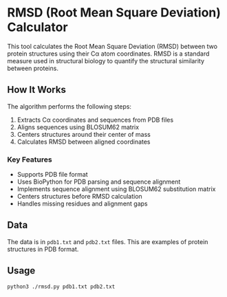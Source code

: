 # RMSD (Root Mean Square Deviation) Calculator

This tool calculates the Root Mean Square Deviation (RMSD) between two protein structures using their Cα atom coordinates. RMSD is a standard measure used in structural biology to quantify the structural similarity between proteins.

## How It Works

The algorithm performs the following steps:
1. Extracts Cα coordinates and sequences from PDB files
2. Aligns sequences using BLOSUM62 matrix
3. Centers structures around their center of mass
4. Calculates RMSD between aligned coordinates

### Key Features
- Supports PDB file format
- Uses BioPython for PDB parsing and sequence alignment
- Implements sequence alignment using BLOSUM62 substitution matrix
- Centers structures before RMSD calculation
- Handles missing residues and alignment gaps

## Data

The data is in `pdb1.txt` and `pdb2.txt` files. This are examples of protein structures in PDB format.

## Usage

```bash
python3 ./rmsd.py pdb1.txt pdb2.txt
